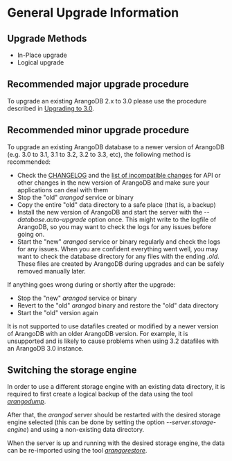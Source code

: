 General Upgrade Information
===========================

Upgrade Methods
------------------

- In-Place upgrade
- Logical upgrade


Recommended major upgrade procedure
-----------------------------------

To upgrade an existing ArangoDB 2.x to 3.0 please use the procedure described
in [Upgrading to 3.0](../VersionSpecific/Upgrading30.md).

Recommended minor upgrade procedure
-----------------------------------

To upgrade an existing ArangoDB database to a newer version of ArangoDB 
(e.g. 3.0 to 3.1, 3.1 to 3.2, 3.2 to 3.3, etc), the following method is recommended:

- Check the [CHANGELOG](../../ReleaseNotes/README.md#changelogs) and the
  [list of incompatible changes](../../ReleaseNotes/README.md#incompatible-changes)
  for API or other changes in the new version of ArangoDB and make sure your applications
  can deal with them
- Stop the "old" _arangod_ service or binary
- Copy the entire "old" data directory to a safe place (that is, a backup)
- Install the new version of ArangoDB and start the server with
  the *--database.auto-upgrade* option once. This might write to the logfile of ArangoDB,
  so you may want to check the logs for any issues before going on.
- Start the "new" _arangod_ service or binary regularly and check the logs for any
  issues. When you are confident everything went well, you may want to check the
  database directory for any files with the ending *.old*. These files are
  created by ArangoDB during upgrades and can be safely removed manually later.

If anything goes wrong during or shortly after the upgrade:

- Stop the "new" _arangod_ service or binary
- Revert to the "old" _arangod_ binary and restore the "old" data directory
- Start the "old" version again

It is not supported to use datafiles created or modified by a newer
version of ArangoDB with an older ArangoDB version. For example, it is
unsupported and is likely to cause problems when using 3.2 datafiles
with an ArangoDB 3.0 instance.

Switching the storage engine
----------------------------

In order to use a different storage engine with an existing data directory,
it is required to first create a logical backup of the data using the 
tool [_arangodump_](../../Programs/Arangodump/README.md).

After that, the _arangod_ server should be restarted with the desired storage
engine selected (this can be done by setting the option *--server.storage-engine*) 
and using a non-existing data directory.

When the server is up and running with the desired storage engine, the data
can be re-imported using the tool
[_arangorestore_](../../Programs/Arangorestore/README.md).
